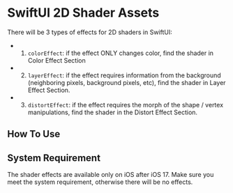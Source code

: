 # SwiftUI 2D Shader Assets 

There will be 3 types of effects for 2D shaders in SwiftUI:
- 1. `colorEffect`: if the effect ONLY changes color, find the shader in Color Effect Section
- 2. `layerEffect`: if the effect requires information from the background (neighboring pixels, background pixels, etc), find the shader in Layer Effect Section.
- 3. `distortEffect`: if the effect requires the morph of the shape / vertex manipulations, find the shader in the Distort Effect Section.

## How To Use

## System Requirement
The shader effects are available only on iOS after iOS 17. Make sure you meet the system requirement, otherwise there will be no effects.
